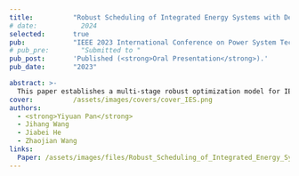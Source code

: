 ```yaml
---
title:          "Robust Scheduling of Integrated Energy Systems with Decision-Dependent Uncertainties"
# date:           2024
selected:       true
pub:            "IEEE 2023 International Conference on Power System Technology (PowerCon)<br>"
# pub_pre:        "Submitted to "
pub_post:       'Published (<strong>Oral Presentation</strong>).'
pub_date:       "2023"

abstract: >-
  This paper establishes a multi-stage robust optimization model for IES with both decision-independent uncertainties (DIUs) and decision-dependent uncertainties (DDUs).  Additionally, an improved column-and-constraint generation (C&CG) algorithm is proposed to solve the complicated scheduling problem with DDUs. 
cover:          /assets/images/covers/cover_IES.png
authors:
  - <strong>Yiyuan Pan</strong>
  - Jihang Wang
  - Jiabei He
  - Zhaojian Wang
links:
  Paper: /assets/images/files/Robust_Scheduling_of_Integrated_Energy_Systems_with_Decision-dependent_Uncertainties.pdf
---
```

